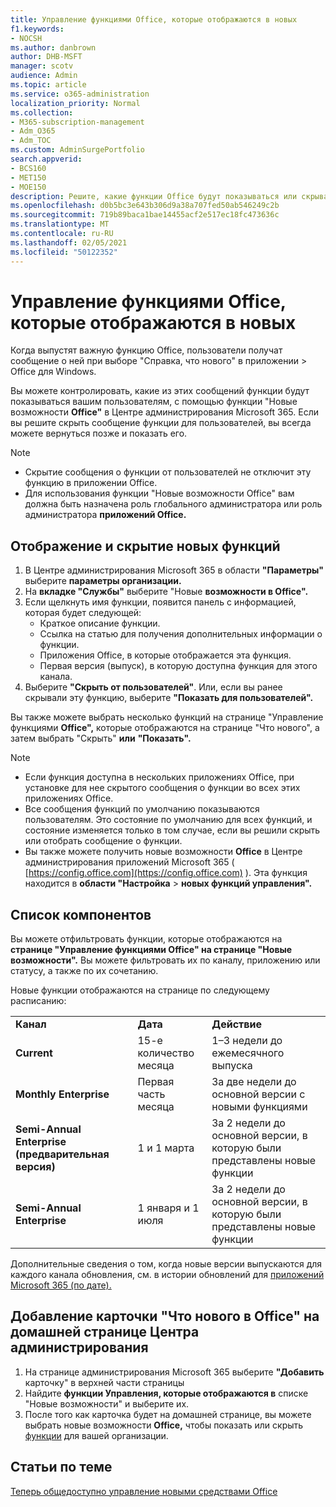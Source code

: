 ```yaml
---
title: Управление функциями Office, которые отображаются в новых
f1.keywords:
- NOCSH
ms.author: danbrown
author: DHB-MSFT
manager: scotv
audience: Admin
ms.topic: article
ms.service: o365-administration
localization_priority: Normal
ms.collection:
- M365-subscription-management
- Adm_O365
- Adm_TOC
ms.custom: AdminSurgePortfolio
search.appverid:
- BCS160
- MET150
- MOE150
description: Решите, какие функции Office будут показываться или скрываться, когда пользователь выбирает "Справка > Новые возможности" в своем приложении Office для Windows, используя функцию "Новые возможности Office" в Центре администрирования Microsoft 365.
ms.openlocfilehash: d0b5bc3e643b306d9a38a707fed50ab546249c2b
ms.sourcegitcommit: 719b89baca1bae14455acf2e517ec18fc473636c
ms.translationtype: MT
ms.contentlocale: ru-RU
ms.lasthandoff: 02/05/2021
ms.locfileid: "50122352"
---
```

# <a name="manage-which-office-features-appear-in-whats-new"></a>Управление функциями Office, которые отображаются в новых

Когда выпустят важную функцию Office, пользователи получат сообщение о ней при выборе "Справка, что нового" в приложении  >   Office для Windows.

Вы можете контролировать, какие из этих сообщений функции будут показываться вашим пользователям, с помощью функции "Новые возможности **Office"** в Центре администрирования Microsoft 365. Если вы решите скрыть сообщение функции для пользователей, вы всегда можете вернуться позже и показать его.

> [!NOTE]
> - Скрытие сообщения о функции от пользователей не отключит эту функцию в приложении Office.
> - Для использования функции "Новые возможности Office" вам должна быть назначена роль глобального администратора или роль администратора **приложений Office.**

## <a name="show-or-hide-new-features"></a>Отображение и скрытие новых функций 

1. В Центре администрирования Microsoft 365 в области **"Параметры"** выберите **параметры организации.**
2. На **вкладке "Службы"** выберите "Новые **возможности в Office".**
3. Если щелкнуть имя функции, появится панель с информацией, которая будет следующей:
     - Краткое описание функции.
     - Ссылка на статью для получения дополнительных информации о функции.
     - Приложения Office, в которые отображается эта функция.
     - Первая версия (выпуск), в которую доступна функция для этого канала.
4. Выберите **"Скрыть от пользователей"**. Или, если вы ранее скрывали эту функцию, выберите **"Показать для пользователей".**

Вы также можете выбрать несколько функций на странице "Управление функциями **Office",** которые отображаются на странице "Что нового", а затем выбрать "Скрыть" **или** **"Показать".**

> [!NOTE]
> - Если функция доступна в нескольких приложениях Office, при установке для нее скрытого сообщения о функции во всех этих приложениях Office. 
> - Все сообщения функций по умолчанию показываются пользователям. Это состояние по умолчанию для всех функций, и состояние изменяется только в том случае, если вы решили скрыть или отобрать сообщение о функции.
> - Вы также можете получить новые возможности **Office** в Центре администрирования приложений Microsoft 365 ( [https://config.office.com](https://config.office.com) ). Эта функция находится в **области "Настройка**  >  **новых функций управления".**

## <a name="list-of-features"></a>Список компонентов

Вы можете отфильтровать функции, которые отображаются на **странице "Управление функциями Office" на странице "Новые возможности".** Вы можете фильтровать их по каналу, приложению или статусу, а также по их сочетанию.

Новые функции отображаются на странице по следующему расписанию:

||||
|:-----|:-----|:-----|
|**Канал** <br/> |**Дата** <br/> |**Действие** <br/> |
|**Current** <br/> |15-е количество месяца  <br/> |1–3 недели до ежемесячного выпуска <br/> |
|**Monthly Enterprise** <br/> |Первая часть месяца  <br/> |За две недели до основной версии с новыми функциями |
|**Semi-Annual Enterprise (предварительная версия)** <br/> |1 и 1 марта <br/> | За 2 недели до основной версии, в которую были представлены новые функции|
|**Semi-Annual Enterprise** <br/> |1 января и 1 июля <br/> | За 2 недели до основной версии, в которую были представлены новые функции<br/> |

Дополнительные сведения о том, когда новые версии выпускаются для каждого канала обновления, см. в истории обновлений для [приложений Microsoft 365 (по дате).](https://docs.microsoft.com/officeupdates/update-history-microsoft365-apps-by-date)

## <a name="add-the-whats-new-in-office-card-to-the-admin-center-home-page"></a>Добавление карточки "Что нового в Office" на домашней странице Центра администрирования

1. На странице администрирования Microsoft 365 выберите **"Добавить** карточку" в верхней части страницы
2. Найдите **функции Управления, которые отображаются в** списке "Новые возможности" и выберите их.
3. После того как карточка будет на домашней странице, вы можете выбрать новые возможности **Office,** чтобы показать или скрыть [функции](#show-or-hide-new-features) для вашей организации.


## <a name="related-articles"></a>Статьи по теме

[Теперь общедоступно управление новыми средствами Office](https://techcommunity.microsoft.com/t5/microsoft-365-blog/office-what-s-new-management-is-now-generally-available/ba-p/1179954)